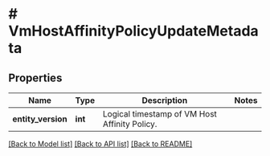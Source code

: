 # # VmHostAffinityPolicyUpdateMetadata

## Properties

Name | Type | Description | Notes
------------ | ------------- | ------------- | -------------
**entity_version** | **int** | Logical timestamp of VM Host Affinity Policy. |

[[Back to Model list]](../../README.md#models) [[Back to API list]](../../README.md#endpoints) [[Back to README]](../../README.md)
